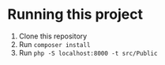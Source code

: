 Running this project
====================
1) Clone this repository
2) Run `composer install`
3) Run `php -S localhost:8000 -t src/Public`
